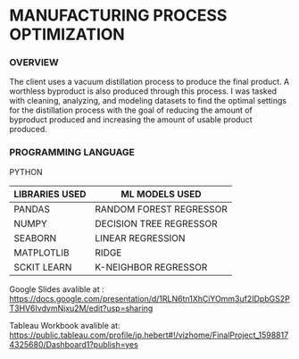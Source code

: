 # MANUFACTURING PROCESS OPTIMIZATION

### OVERVIEW<br />
The client uses a vacuum distillation process to produce the final product. A worthless byproduct is also produced through this process. I was tasked with cleaning, analyzing, and modeling datasets to find the optimal settings for the distillation process with the goal of reducing the amount of byproduct produced and increasing the amount of usable product produced. 

### PROGRAMMING LANGUAGE
PYTHON

|LIBRARIES USED  |ML MODELS USED         |
|----------------|-----------------------|
|PANDAS          |RANDOM FOREST REGRESSOR|
|NUMPY           |DECISION TREE REGRESSOR|
|SEABORN         |LINEAR REGRESSION      |
|MATPLOTLIB      |RIDGE                  |	
|SCKIT LEARN     |K-NEIGHBOR REGRESSOR   |


Google Slides avalible at : <br />
https://docs.google.com/presentation/d/1RLN6tn1XhCiYOmm3uf2IDpbGS2PT3HV6IvdvmNjxu2M/edit?usp=sharing

Tableau Workbook avalible at: <br />
https://public.tableau.com/profile/jp.hebert#!/vizhome/FinalProject_15988174325680/Dashboard1?publish=yes

